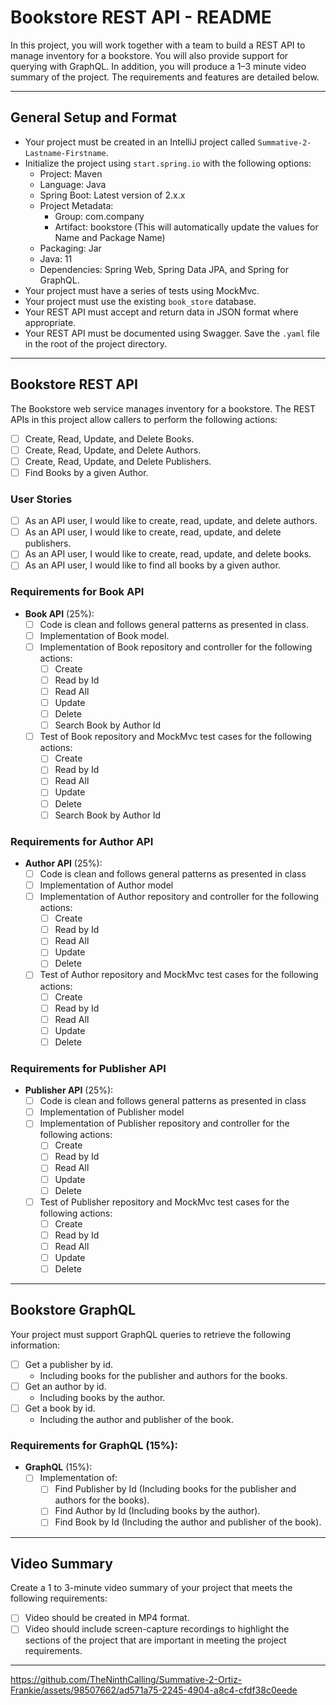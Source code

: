 
# Bookstore REST API - README
In this project, you will work together with a team to build a REST API to manage inventory for a bookstore. You will also provide support for querying with GraphQL. In addition, you will produce a 1–3 minute video summary of the project. The requirements and features are detailed below.

---

## General Setup and Format

- Your project must be created in an IntelliJ project called `Summative-2-Lastname-Firstname`.
- Initialize the project using `start.spring.io` with the following options:
    - Project: Maven
    - Language: Java
    - Spring Boot: Latest version of 2.x.x
    - Project Metadata:
        - Group: com.company
        - Artifact: bookstore (This will automatically update the values for Name and Package Name)
    - Packaging: Jar
    - Java: 11
    - Dependencies: Spring Web, Spring Data JPA, and Spring for GraphQL.
- Your project must have a series of tests using MockMvc.
- Your project must use the existing `book_store` database.
- Your REST API must accept and return data in JSON format where appropriate.
- Your REST API must be documented using Swagger. Save the `.yaml` file in the root of the project directory.

---

## Bookstore REST API

The Bookstore web service manages inventory for a bookstore. The REST APIs in this project allow callers to perform the following actions:

- [ ] Create, Read, Update, and Delete Books.
- [ ] Create, Read, Update, and Delete Authors.
- [ ] Create, Read, Update, and Delete Publishers.
- [ ] Find Books by a given Author.

### User Stories

- [ ] As an API user, I would like to create, read, update, and delete authors.
- [ ] As an API user, I would like to create, read, update, and delete publishers.
- [ ] As an API user, I would like to create, read, update, and delete books.
- [ ] As an API user, I would like to find all books by a given author.

### Requirements for Book API

- **Book API** (25%):
    - [ ] Code is clean and follows general patterns as presented in class.
    - [ ] Implementation of Book model.
    - [ ] Implementation of Book repository and controller for the following actions:
        - [ ] Create
        - [ ] Read by Id
        - [ ] Read All
        - [ ] Update
        - [ ] Delete
        - [ ] Search Book by Author Id
    - [ ] Test of Book repository and MockMvc test cases for the following actions:
        - [ ] Create
        - [ ] Read by Id
        - [ ] Read All
        - [ ] Update
        - [ ] Delete
        - [ ] Search Book by Author Id

### Requirements for Author API

- **Author API** (25%):
    - [ ] Code is clean and follows general patterns as presented in class
    - [ ] Implementation of Author model
    - [ ] Implementation of Author repository and controller for the following actions:
        - [ ] Create
        - [ ] Read by Id
        - [ ] Read All
        - [ ] Update
        - [ ] Delete
    - [ ] Test of Author repository and MockMvc test cases for the following actions:
        - [ ] Create
        - [ ] Read by Id
        - [ ] Read All
        - [ ] Update
        - [ ] Delete

### Requirements for Publisher API

- **Publisher API** (25%):
    - [ ] Code is clean and follows general patterns as presented in class
    - [ ] Implementation of Publisher model
    - [ ] Implementation of Publisher repository and controller for the following actions:
        - [ ] Create
        - [ ] Read by Id
        - [ ] Read All
        - [ ] Update
        - [ ] Delete
    - [ ] Test of Publisher repository and MockMvc test cases for the following actions:
        - [ ] Create
        - [ ] Read by Id
        - [ ] Read All
        - [ ] Update
        - [ ] Delete

---

## Bookstore GraphQL

Your project must support GraphQL queries to retrieve the following information:

- [ ] Get a publisher by id.
    - Including books for the publisher and authors for the books.
- [ ] Get an author by id.
    - Including books by the author.
- [ ] Get a book by id.
    - Including the author and publisher of the book.

### Requirements for GraphQL (15%):

- **GraphQL** (15%):
    - [ ] Implementation of:
        - [ ] Find Publisher by Id (Including books for the publisher and authors for the books).
        - [ ] Find Author by Id (Including books by the author).
        - [ ] Find Book by Id (Including the author and publisher of the book).

---

## Video Summary

Create a 1 to 3-minute video summary of your project that meets the following requirements:

- [ ] Video should be created in MP4 format.
- [ ] Video should include screen-capture recordings to highlight the sections of the project that are important in meeting the project requirements.

---

https://github.com/TheNinthCalling/Summative-2-Ortiz-Frankie/assets/98507662/ad571a75-2245-4904-a8c4-cfdf38c0eede



